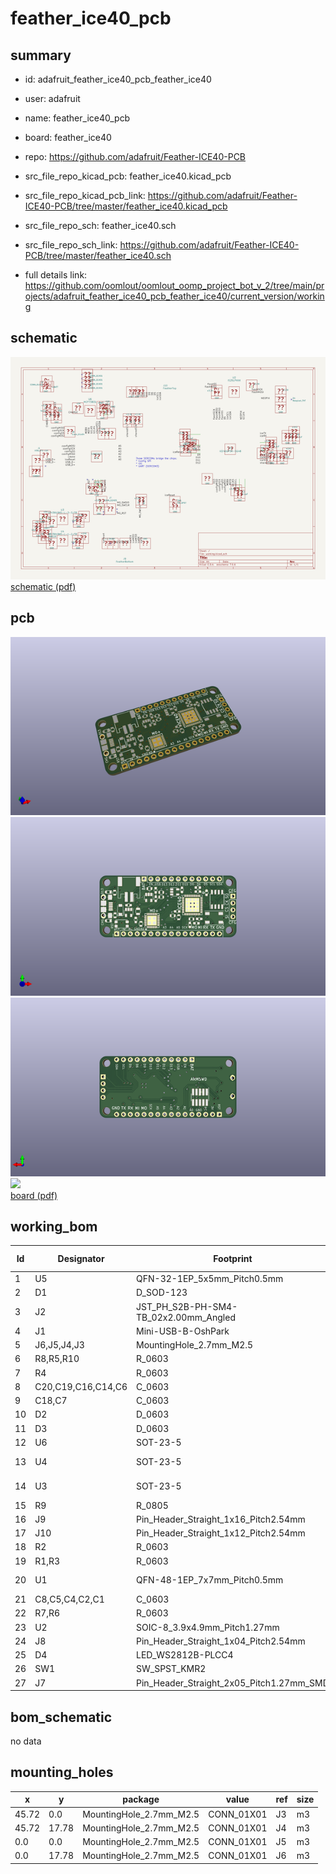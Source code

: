 # feather_ice40_pcb
 
## summary 
* id: adafruit_feather_ice40_pcb_feather_ice40
* user: adafruit
* name: feather_ice40_pcb
* board: feather_ice40
* repo: https://github.com/adafruit/Feather-ICE40-PCB
* src_file_repo_kicad_pcb: feather_ice40.kicad_pcb
* src_file_repo_kicad_pcb_link: https://github.com/adafruit/Feather-ICE40-PCB/tree/master/feather_ice40.kicad_pcb


* src_file_repo_sch: feather_ice40.sch
* src_file_repo_sch_link: https://github.com/adafruit/Feather-ICE40-PCB/tree/master/feather_ice40.sch
* full details link: https://github.com/oomlout/oomlout_oomp_project_bot_v_2/tree/main/projects/adafruit_feather_ice40_pcb_feather_ice40/current_version/working  

## schematic  
![](working_schematic_600.png)  
[schematic (pdf)](working_schematic.pdf) 






















## pcb  
![](working_3d_600.png) 
![](working_3d_front_600.png)  
![](working_3d_back_600.png)  
![](working_600.png)  
[board (pdf)](working.pdf)  

## working_bom
| Id | Designator | Footprint | Quantity | Designation | Supplier and ref |  | None | 
| --- | --- | --- | --- | --- | --- | --- | --- | 
| 1 | U5 | QFN-32-1EP_5x5mm_Pitch0.5mm | 1 | SAMD21E |  |  | [''] | 
| 2 | D1 | D_SOD-123 | 1 | MBR120 |  |  | [''] | 
| 3 | J2 | JST_PH_S2B-PH-SM4-TB_02x2.00mm_Angled | 1 | CONN_01X02 |  |  | [''] | 
| 4 | J1 | Mini-USB-B-OshPark | 1 | USB_OTG |  |  | [''] | 
| 5 | J6,J5,J4,J3 | MountingHole_2.7mm_M2.5 | 4 | CONN_01X01 |  |  | [''] | 
| 6 | R8,R5,R10 | R_0603 | 3 | 1k |  |  | [''] | 
| 7 | R4 | R_0603 | 1 | 100k |  |  | [''] | 
| 8 | C20,C19,C16,C14,C6 | C_0603 | 5 | 10uF |  |  | [''] | 
| 9 | C18,C7 | C_0603 | 2 | 1uF |  |  | [''] | 
| 10 | D2 | D_0603 | 1 | Yellow |  |  | [''] | 
| 11 | D3 | D_0603 | 1 | Red |  |  | [''] | 
| 12 | U6 | SOT-23-5 | 1 | MCP73831 |  |  | [''] | 
| 13 | U4 | SOT-23-5 | 1 | SPX3819M5-L-1-2/TR |  |  | [''] | 
| 14 | U3 | SOT-23-5 | 1 | SPX3819M5-L-3-3/TR |  |  | [''] | 
| 15 | R9 | R_0805 | 1 | 10k |  |  | [''] | 
| 16 | J9 | Pin_Header_Straight_1x16_Pitch2.54mm | 1 | FeatherBottom |  |  | [''] | 
| 17 | J10 | Pin_Header_Straight_1x12_Pitch2.54mm | 1 | FeatherTop |  |  | [''] | 
| 18 | R2 | R_0603 | 1 | 100 |  |  | [''] | 
| 19 | R1,R3 | R_0603 | 2 | 10k |  |  | [''] | 
| 20 | U1 | QFN-48-1EP_7x7mm_Pitch0.5mm | 1 | ICE40UP5K-SG48 |  |  | [''] | 
| 21 | C8,C5,C4,C2,C1 | C_0603 | 5 | 0.1uF |  |  | [''] | 
| 22 | R7,R6 | R_0603 | 2 | 4.7k |  |  | [''] | 
| 23 | U2 | SOIC-8_3.9x4.9mm_Pitch1.27mm | 1 | IS25LPXXX |  |  | [''] | 
| 24 | J8 | Pin_Header_Straight_1x04_Pitch2.54mm | 1 | Conn_01x04 |  |  | [''] | 
| 25 | D4 | LED_WS2812B-PLCC4 | 1 | Neopixel_THT |  |  | [''] | 
| 26 | SW1 | SW_SPST_KMR2 | 1 | SW_SPST |  |  | [''] | 
| 27 | J7 | Pin_Header_Straight_2x05_Pitch1.27mm_SMD | 1 | CONN_02X05 |  |  | [''] | 


## bom_schematic
no data

## mounting_holes
| x | y | package | value | ref | size | 
| --- | --- | --- | --- | --- | --- | 
| 45.72 | 0.0 | MountingHole_2.7mm_M2.5 | CONN_01X01 | J3 | m3 | 
| 45.72 | 17.78 | MountingHole_2.7mm_M2.5 | CONN_01X01 | J4 | m3 | 
| 0.0 | 0.0 | MountingHole_2.7mm_M2.5 | CONN_01X01 | J5 | m3 | 
| 0.0 | 17.78 | MountingHole_2.7mm_M2.5 | CONN_01X01 | J6 | m3 | 



